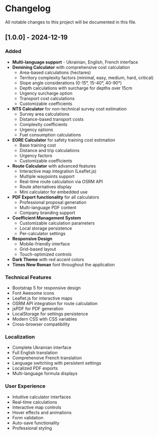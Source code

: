 # Changelog

All notable changes to this project will be documented in this file.

## [1.0.0] - 2024-12-19

### Added
- **Multi-language support** - Ukrainian, English, French interface
- **Demining Calculator** with comprehensive cost calculation
  - Area-based calculations (hectares)
  - Territory complexity factors (minimal, easy, medium, hard, critical)
  - Slope angle considerations (0-15°, 15-40°, 40-90°)
  - Depth calculations with surcharge for depths over 15cm
  - Urgency surcharge option
  - Transport cost calculations
  - Customizable coefficients
- **NTS Calculator** for non-technical survey cost estimation
  - Survey area calculations
  - Distance-based transport costs
  - Complexity coefficients
  - Urgency options
  - Fuel consumption calculations
- **EORE Calculator** for safety training cost estimation
  - Base training cost
  - Distance and trip calculations
  - Urgency factors
  - Customizable coefficients
- **Route Calculator** with advanced features
  - Interactive map integration (Leaflet.js)
  - Multiple waypoints support
  - Real-time route calculation via OSRM API
  - Route alternatives display
  - Mini calculator for embedded use
- **PDF Export functionality** for all calculators
  - Professional proposal generation
  - Multi-language PDF content
  - Company branding support
- **Coefficient Management System**
  - Customizable calculation parameters
  - Local storage persistence
  - Per-calculator settings
- **Responsive Design**
  - Mobile-friendly interface
  - Grid-based layout
  - Touch-optimized controls
- **Dark Theme** with red accent colors
- **Times New Roman** font throughout the application

### Technical Features
- Bootstrap 5 for responsive design
- Font Awesome icons
- Leaflet.js for interactive maps
- OSRM API integration for route calculation
- jsPDF for PDF generation
- LocalStorage for settings persistence
- Modern CSS with CSS variables
- Cross-browser compatibility

### Localization
- Complete Ukrainian interface
- Full English translation
- Comprehensive French translation
- Language switching with persistent settings
- Localized PDF exports
- Multi-language formula displays

### User Experience
- Intuitive calculator interfaces
- Real-time calculations
- Interactive map controls
- Hover effects and animations
- Form validation
- Auto-save functionality
- Professional styling